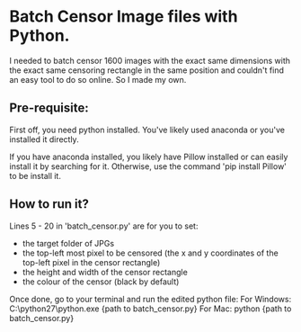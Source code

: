 # Batch Censor Image files with Python.
I needed to batch censor 1600 images with the exact same dimensions with the exact same censoring rectangle in the same position and couldn't find an easy tool to do so online. So I made my own. 

## Pre-requisite:
First off, you need python installed. You've likely used anaconda or you've installed it directly.

If you have anaconda installed, you likely have Pillow installed or can easily install it by searching for it. Otherwise, use the command 'pip install Pillow' to be install it.

## How to run it?

Lines 5 - 20 in 'batch_censor.py' are for you to set:
- the target folder of JPGs 
- the top-left most pixel to be censored (the x and y coordinates of the top-left pixel in the censor rectangle)
- the height and width of the censor rectangle
- the colour of the censor (black by default)

Once done, go to your terminal and run the edited python file:
For Windows:
C:\python27\python.exe {path to batch_censor.py}
For Mac:
python {path to batch_censor.py}